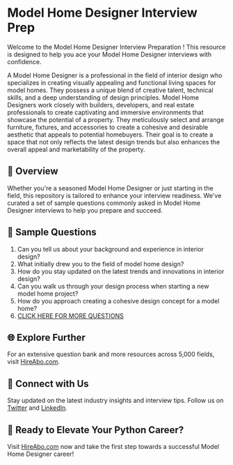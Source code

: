 # Model Home Designer Interview Prep

Welcome to the Model Home Designer Interview Preparation ! This resource is designed to help you ace your Model Home Designer interviews with confidence.

A Model Home Designer is a professional in the field of interior design who specializes in creating visually appealing and functional living spaces for model homes. They possess a unique blend of creative talent, technical skills, and a deep understanding of design principles. Model Home Designers work closely with builders, developers, and real estate professionals to create captivating and immersive environments that showcase the potential of a property. They meticulously select and arrange furniture, fixtures, and accessories to create a cohesive and desirable aesthetic that appeals to potential homebuyers. Their goal is to create a space that not only reflects the latest design trends but also enhances the overall appeal and marketability of the property.

## 🚀 Overview

Whether you're a seasoned Model Home Designer or just starting in the field, this repository is tailored to enhance your interview readiness. We've curated a set of sample questions commonly asked in Model Home Designer interviews to help you prepare and succeed.

## 📝 Sample Questions

1. Can you tell us about your background and experience in interior design?
2. What initially drew you to the field of model home design?
3. How do you stay updated on the latest trends and innovations in interior design?
4. Can you walk us through your design process when starting a new model home project?
5. How do you approach creating a cohesive design concept for a model home?
6. [CLICK HERE FOR MORE QUESTIONS](https://hireabo.com/job/6_2_29/Model%20Home%20Designer)

## 🌐 Explore Further

For an extensive question bank and more resources across 5,000 fields, visit [HireAbo.com](https://www.hireabo.com).

## 📱 Connect with Us

Stay updated on the latest industry insights and interview tips. Follow us on [Twitter](https://twitter.com/hireabo) and [LinkedIn](https://www.linkedin.com/in/hire-abo-3609972a8/).

## 🚀 Ready to Elevate Your Python Career?

Visit [HireAbo.com](https://www.hireabo.com) now and take the first step towards a successful Model Home Designer career!